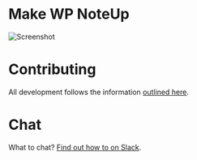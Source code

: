 # Make WP NoteUp

![Screenshot](https://cloudup.com/cKtfRa-MxFQ+)

# Contributing

All development follows the information [outlined here](https://github.com/aubreypwd/contributing).

# Chat

What to chat? [Find out how to on Slack](https://github.com/aubreypwd/contributing/blob/master/3.md).
